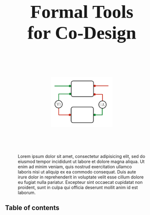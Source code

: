 
<h1 id='booktitle' nonumber>
    <!-- PyMCDP user manual -->
    <!-- The MCDPL co-design modeling language <br/>
    and its interactive co-design environment -->
    <!-- A Practical Approach to Co-Design -->
    <!-- Practical Tools <br/>for Co-Design -->
    <!-- Formal Tools <br/>for Systems Co-Design -->
    Formal Tools <br/>for <f>Co</f>-<r>Design</r>
</h1>

<div id='author'>
    <p><a href="http://censi.mit.edu">Andrea Censi</a>

    </p>

</div>

<p id='logop'>
    <img src='logo.png'/>
</p>

<div class='abstract'>
    Lorem ipsum dolor sit amet, consectetur adipisicing elit, sed do eiusmod
    tempor incididunt ut labore et dolore magna aliqua. Ut enim ad minim veniam,
    quis nostrud exercitation ullamco laboris nisi ut aliquip ex ea commodo
    consequat. Duis aute irure dolor in reprehenderit in voluptate velit esse
    cillum dolore eu fugiat nulla pariatur. Excepteur sint occaecat cupidatat non
    proident, sunt in culpa qui officia deserunt mollit anim id est laborum.
</div>
<!--
<div id='build_stats'>
    Version PYMCDP_VERSION. Manual compiled from branch COMPILE_BRANCH on COMPILE_DATE.
</div> -->

<div id='affiliation'>
    The author is with the Laboratory of Information and Decision Systems at the Massachusetts Institute of Technology;
    with ETH Zurich; with nuTonomy, inc.; and with Duckietown Engineering.
</div>

<h2 nonumber id='toc-heading'>Table of contents</h2>

<div id='toc'></div>

<!-- <h2 id='symbols-heading'>Table of important symbols</h2> -->



<style type='text/css'>
#booktitle, #author {
    font-family: Cambria;

}
    #booktitle {
        text-align: center; font-size: 45pt !important;
        margin-top: 1em !important;
    }
    #author {
        text-align: center;
        margin-top: 5em;
    }
    #author a {
        text-decoration: none;
        color: darkblue;
        font-size: 14pt;
    }

    #author, #affiliation { display: none; }
    @media print {
        #affiliation {
            float: footnote;
            font-size: smaller;
            text-align: justify;
        }
        #affiliation::footnote-call { display: none;  content: none; }
        #affiliation::footnote-marker { display: none; content: none;  }
    }
    @media screen {
        #affiliation {
            text-align: justify;
            font-size: smaller;
            margin-top: 6em;
        }
    }
    #build_stats {
        margin-top: 4em;
        font-size: smaller;
        font-style: italic;
    }
    #booktitle {
        font-size: 20pt;
        margin-top: 3em;
        font-family: "Berkshire", serif;
    }
    #toc-heading {
        page-break-before: always;
    }
    /*#symbols-heading {
        page-break-before: always;
    }*/
    .abstract {
        padding-left: 3em;
        padding-right: 3em;
    }
    #logop {
        text-align: center;
    }
    #logop  img {
        width: 40%;

        margin-top: 5em;
        margin-bottom: 5em;
    }

    ul.toc { font-size: smaller; }
    ul.toc, ul.toc ul { list-style-type: none; }

</style>

